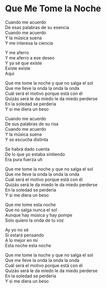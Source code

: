 # Que Me Tome la Noche  

Cuando me acuerdo  
De esas palabras de su esencia  
Cuando me acuerdo  
Y la música suena  
Y me interesa la ciencia  

Y me aferro  
Y me aferro a ese deseo  
Y ya sé que existe  
Existe existe  
Aquí  

Que me tome la noche y que no salga el sol  
Que me lleve la onda la onda la onda  
Cuál será el motivo porque está con él  
Quizás será le da miedo le da miedo perderse  
En la soledad se perdería  
Y si me diera un beso  

Cuando me acuerdo  
De sus palabras de su risa  
Cuando me acuerdo  
Y la música suena  
Y se escucha distinta  

Se habrá dado cuenta  
De lo que yo estaba sintiendo  
Era pura fuerza uh  

Que me tome la noche y que no salga el sol  
Que me lleve la onda la onda la onda  
Cuál será el motivo porque está con él  
Quizás será le da miedo le da miedo perderse  
En la soledad se perdería  
Y si me diera un beso  

Que me tome esta noche  
Que no salga nunca el sol  
Aunque hay música y hay pompe  
Solo quiero la onda de tu voz  

Ay yo no sé  
Si estará pensando  
A lo mejor en mí  
Esta noche esta noche  

Que me tome la noche y que no salga el sol  
Que me lleve la onda la onda la onda  
Cuál será el motivo porque está con él  
Quizás será le da miedo le da miedo perderse  
En la soledad se perdería  
Y si me diera un beso  
